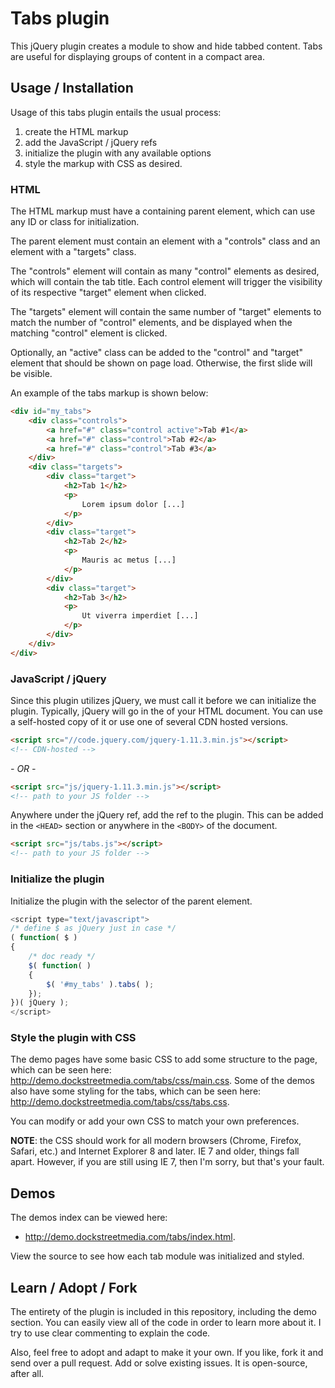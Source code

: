 # Tabs plugin

This jQuery plugin creates a module to show and hide tabbed content.  Tabs are useful for displaying groups of content in a compact area.

## Usage / Installation

Usage of this tabs plugin entails the usual process:

1. create the HTML markup
2. add the JavaScript / jQuery refs
3. initialize the plugin with any available options
4. style the markup with CSS as desired.

### HTML

The HTML markup must have a containing parent element, which can use any ID or class for initialization.

The parent element must contain an element with a "controls" class and an element with a "targets" class.  

The "controls" element will contain as many "control" elements as desired, which will contain the tab title.  Each control element will trigger the visibility of its respective "target" element when clicked.

The "targets" element will contain the same number of "target" elements to match the number of "control" elements, and be displayed when the matching "control" element is clicked.

Optionally, an "active" class can be added to the "control" and "target" element that should be shown on page load.  Otherwise, the first slide will be visible.

An example of the tabs markup is shown below:

```html
<div id="my_tabs">
	<div class="controls">
		<a href="#" class="control active">Tab #1</a>
		<a href="#" class="control">Tab #2</a>
		<a href="#" class="control">Tab #3</a>
	</div>
	<div class="targets">
		<div class="target">
			<h2>Tab 1</h2>
			<p>
				Lorem ipsum dolor [...]
			</p>
		</div>
		<div class="target">
			<h2>Tab 2</h2>
			<p>
				Mauris ac metus [...]
			</p>
		</div>
		<div class="target">
			<h2>Tab 3</h2>
			<p>
				Ut viverra imperdiet [...]
			</p>
		</div>
	</div>
</div>
```

### JavaScript / jQuery
Since this plugin utilizes jQuery, we must call it before we can initialize the plugin.  Typically, jQuery will go in the <HEAD> of your HTML document.  You can use a self-hosted copy of it or use one of several CDN hosted versions.  

```html
<script src="//code.jquery.com/jquery-1.11.3.min.js"></script>
<!-- CDN-hosted -->
```

*- OR -*
```html
<script src="js/jquery-1.11.3.min.js"></script>
<!-- path to your JS folder -->
```
Anywhere under the jQuery ref, add the ref to the plugin.  This can be added in the `<HEAD>` section or anywhere in the `<BODY>` of the document.

```html
<script src="js/tabs.js"></script>
<!-- path to your JS folder -->
```

### Initialize the plugin
Initialize the plugin with the selector of the parent element.

```javascript
<script type="text/javascript">
/* define $ as jQuery just in case */
( function( $ )
{
	/* doc ready */
	$( function( )
	{
		$( '#my_tabs' ).tabs( );
	});
})( jQuery );
</script>
```

### Style the plugin with CSS
The demo pages have some basic CSS to add some structure to the page, which can be seen here: http://demo.dockstreetmedia.com/tabs/css/main.css.  Some of the demos also have some styling for the tabs, which can be seen here: http://demo.dockstreetmedia.com/tabs/css/tabs.css.

You can modify or add your own CSS to match your own preferences.

<strong>NOTE</strong>: the CSS should work for all modern browsers (Chrome, Firefox, Safari, etc.) and Internet Explorer 8 and later.  IE 7 and older, things fall apart.  However, if you are still using IE 7, then I'm sorry, but that's your fault.

## Demos

The demos index can be viewed here:

* http://demo.dockstreetmedia.com/tabs/index.html.  

View the source to see how each tab module was initialized and styled.  

## Learn / Adopt / Fork
The entirety of the plugin is included in this repository, including the demo section.  You can easily view all of the code in order to learn more about it.  I try to use clear commenting to explain the code.

Also, feel free to adopt and adapt to make it your own.  If you like, fork it and send over a pull request.  Add or solve existing issues.  It is open-source, after all.
